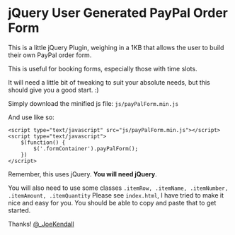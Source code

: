 jQuery User Generated PayPal Order Form
======

This is a little jQuery Plugin, weighing in a 1KB that allows the user to build their own PayPal order form. 

This is useful for booking forms, especially those with time slots.

It will need a little bit of tweaking to suit your absolute needs, but this should give you a good start. :)

Simply download the minified js file: ``js/payPalForm.min.js``

And use like so:

	<script type="text/javascript" src="js/payPalForm.min.js"></script>
	<script type="text/javascript">
		$(function() {
			$('.formContainer').payPalForm();
		})
	</script>

Remember, this uses jQuery. **You will need jQuery**.

You will also need to use some classes ``.itemRow, .itemName, .itemNumber, .itemAmount, .itemQuantity``
Please see ``index.html``, I have tried to make it nice and easy for you. You should be able to copy and paste that to get started. 

Thanks!
[@_JoeKendall](http://twitter.com/_JoeKendall)
